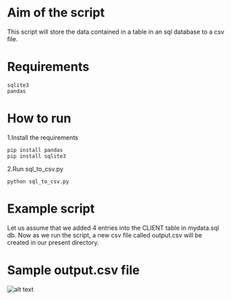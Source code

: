 # Aim of the script

This script will store the data contained in a table in an sql database to a csv file.

# Requirements

```sqlite3```<br/>
```pandas```

# How to run
1.Install the requirements<br/>

  ```pip install pandas```<br/>
  ```pip install sqlite3```<br/>


2.Run sql_to_csv.py<br/>

  ```python sql_to_csv.py```

# Example script
Let us assume that we added 4 entries into the CLIENT table in mydata.sql db. Now as we run the script, a new csv file called output.csv will be created in our present directory.

# Sample output.csv file
![alt text](https://github.com/TaniaMalhotra/hacking-tools-scripts/blob/sql_to_csv_/Python/sql_to_csv_/Screenshot.png)

